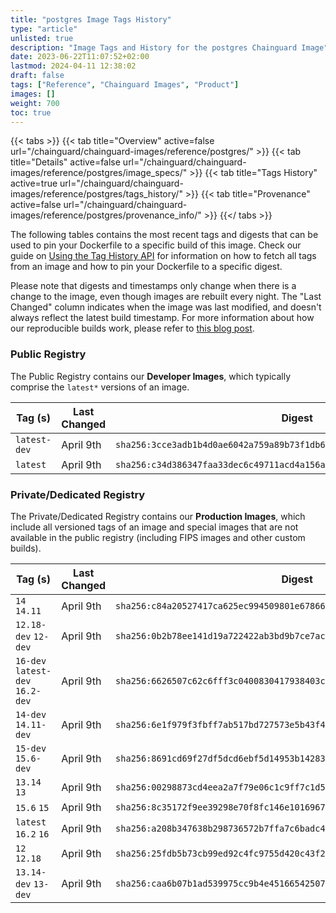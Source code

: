 ```yaml
---
title: "postgres Image Tags History"
type: "article"
unlisted: true
description: "Image Tags and History for the postgres Chainguard Image"
date: 2023-06-22T11:07:52+02:00
lastmod: 2024-04-11 12:38:02
draft: false
tags: ["Reference", "Chainguard Images", "Product"]
images: []
weight: 700
toc: true
---
```


{{< tabs >}}
{{< tab title="Overview" active=false url="/chainguard/chainguard-images/reference/postgres/" >}}
{{< tab title="Details" active=false url="/chainguard/chainguard-images/reference/postgres/image_specs/" >}}
{{< tab title="Tags History" active=true url="/chainguard/chainguard-images/reference/postgres/tags_history/" >}}
{{< tab title="Provenance" active=false url="/chainguard/chainguard-images/reference/postgres/provenance_info/" >}}
{{</ tabs >}}

The following tables contains the most recent tags and digests that can be used to pin your Dockerfile to a specific build of this image. Check our guide on [Using the Tag History API](/chainguard/chainguard-images/using-the-tag-history-api/) for information on how to fetch all tags from an image and how to pin your Dockerfile to a specific digest.

Please note that digests and timestamps only change when there is a change to the image, even though images are rebuilt every night. The "Last Changed" column indicates when the image was last modified, and doesn't always reflect the latest build timestamp. For more information about how our reproducible builds work, please refer to [this blog post](https://www.chainguard.dev/unchained/reproducing-chainguards-reproducible-image-builds).

### Public Registry
The Public Registry contains our **Developer Images**, which typically comprise the `latest*` versions of an image.

| Tag (s)       | Last Changed | Digest                                                                    |
|---------------|--------------|---------------------------------------------------------------------------|
|  `latest-dev` | April 9th    | `sha256:3cce3adb1b4d0ae6042a759a89b73f1db6be5d50efddd401a5c32507873479c2` |
|  `latest`     | April 9th    | `sha256:c34d386347faa33dec6c49711acd4a156a0ab41345c44fb2920dd855ddf981fd` |


### Private/Dedicated Registry
The Private/Dedicated Registry contains our **Production Images**, which include all versioned tags of an image and special images that are not available in the public registry (including FIPS images and other custom builds).

| Tag (s)                           | Last Changed | Digest                                                                    |
|-----------------------------------|--------------|---------------------------------------------------------------------------|
|  `14` `14.11`                     | April 9th    | `sha256:c84a20527417ca625ec994509801e67866f47de2f860b3ae46ca1142e38f21e5` |
|  `12.18-dev` `12-dev`             | April 9th    | `sha256:0b2b78ee141d19a722422ab3bd9b7ce7ac383d64cdc03b183fd4636d30890050` |
|  `16-dev` `latest-dev` `16.2-dev` | April 9th    | `sha256:6626507c62c6fff3c0400830417938403c34d42018df6b95254200d55a28840e` |
|  `14-dev` `14.11-dev`             | April 9th    | `sha256:6e1f979f3fbff7ab517bd727573e5b43f47103c9cc49e8cc1557e2fa83907b27` |
|  `15-dev` `15.6-dev`              | April 9th    | `sha256:8691cd69f27df5dcd6ebf5d14953b142831e444f4d8f2180b638ed739d385b85` |
|  `13.14` `13`                     | April 9th    | `sha256:00298873cd4eea2a7f79e06c1c9ff7c1d5cfbc38f32036fed64ded49c4439d35` |
|  `15.6` `15`                      | April 9th    | `sha256:8c35172f9ee39298e70f8fc146e1016967a2d78d0e7ce2caa8eace462f7d15d9` |
|  `latest` `16.2` `16`             | April 9th    | `sha256:a208b347638b298736572b7ffa7c6badc463646e57c9479f8457b5225de34d0b` |
|  `12` `12.18`                     | April 9th    | `sha256:25fdb5b73cb99ed92c4fc9755d420c43f2f8aa3b21476234ce72371b14143e72` |
|  `13.14-dev` `13-dev`             | April 9th    | `sha256:caa6b07b1ad539975cc9b4e4516654250788b338b834b7c85f6f752a31bc1819` |

